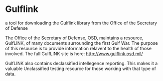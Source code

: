 Gulflink
========

a tool for downloading the Gulflink library from the Office of the Secretary of Defense


The Office of the Secretary of Defense, OSD, maintains a resource, GulfLINK, of many documents surrounding the first Gulf War.  The purpose of this resource is to provide information relavent to the health of those involved.  The full GulfLINK site is here: http://www.gulflink.osd.mil/

GulfLINK also contains declassified intellegence reporting.  This makes it a valuable Unclassified testing resource for those working with that type of data.
